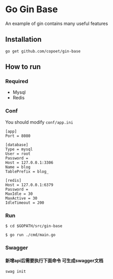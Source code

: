 # Go Gin Base
An example of gin contains many useful features

## Installation
```
go get github.com/copoet/gin-base
```

## How to run

### Required

- Mysql
- Redis

### Conf
You should modify `conf/app.ini`

```
[app]
Port = 8080

[database]
Type = mysql
User = root
Password =
Host = 127.0.0.1:3306
Name = blog
TablePrefix = blog_

[redis]
Host = 127.0.0.1:6379
Password =
MaxIdle = 30
MaxActive = 30
IdleTimeout = 200

```

### Run
```
$ cd $GOPATH/src/gin-base

$ go run ./cmd/main.go 
```
### Swagger
#### 新增api后需要执行下面命令 可生成swagger文档
```
swag init 
```